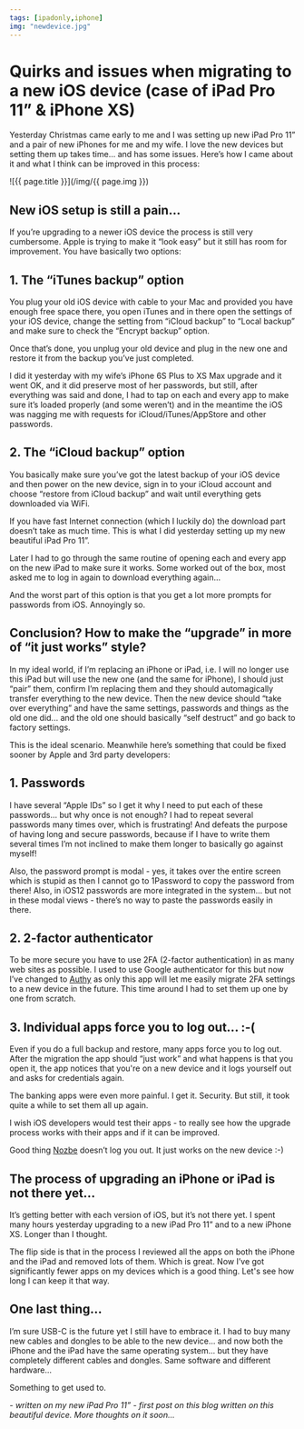 ```yaml
---
tags: [ipadonly,iphone]
img: "newdevice.jpg"
---
```


# Quirks and issues when migrating to a new iOS device (case of iPad Pro 11” & iPhone XS)

Yesterday Christmas came early to me and I was setting up new iPad Pro 11” and a pair of new iPhones for me and my wife. I love the new devices but setting them up takes time... and has some issues. Here’s how I came about it and what I think can be improved in this process:

<!--More-->

![{{ page.title }}](/img/{{ page.img }})

## New iOS setup is still a pain...

If you’re upgrading to a newer iOS device the process is still very cumbersome. Apple is trying to make it “look easy” but it still has room for improvement. You have basically two options:

## 1. The “iTunes backup” option

You plug your old iOS device with cable to your Mac and provided you have enough free space there, you open iTunes and in there open the settings of your iOS device, change the setting from “iCloud backup” to “Local backup” and make sure to check the “Encrypt backup” option.

Once that’s done, you unplug your old device and plug in the new one and restore it from the backup you’ve just completed.

I did it yesterday with my wife’s iPhone 6S Plus to XS Max upgrade and it went OK, and it did preserve most of her passwords, but still, after everything was said and done, I had to tap on each and every app to make sure it’s loaded properly (and some weren’t) and in the meantime the iOS was nagging me with requests for iCloud/iTunes/AppStore and other passwords.

## 2. The “iCloud backup” option

You basically make sure you’ve got the latest backup of your iOS device and then power on the new device, sign in to your iCloud account and choose “restore from iCloud backup” and wait until everything gets downloaded via WiFi.

If you have fast Internet connection (which I luckily do) the download part doesn’t take as much time. This is what I did yesterday setting up my new beautiful iPad Pro 11”.

Later I had to go through the same routine of opening each and every app on the new iPad to make sure it works. Some worked out of the box, most asked me to log in again to download everything again...

And the worst part of this option is that you get a lot more prompts for passwords from iOS. Annoyingly so.

## Conclusion? How to make the “upgrade” in more of “it just works” style?

In my ideal world, if I’m replacing an iPhone or iPad, i.e. I will no longer use this iPad but will use the new one (and the same for iPhone), I should just “pair” them, confirm I’m replacing them and they should automagically transfer everything to the new device. Then the new device should “take over everything” and have the same settings, passwords and things as the old one did... and the old one should basically “self destruct” and go back to factory settings.

This is the ideal scenario. Meanwhile here’s something that could be fixed sooner by Apple and 3rd party developers:

## 1. Passwords

I have several “Apple IDs” so I get it why I need to put each of these passwords... but why once is not enough? I had to repeat several passwords many times over, which is frustrating! And defeats the purpose of having long and secure passwords, because if I have to write them several times I’m not inclined to make them longer to basically go against myself!

Also, the password prompt is modal - yes, it takes over the entire screen which is stupid as then I cannot go to 1Password to copy the password from there! Also, in iOS12 passwords are more integrated in the system... but not in these modal views - there’s no way to paste the passwords easily in there.

## 2. 2-factor authenticator

To be more secure you have to use 2FA (2-factor authentication) in as many web sites as possible. I used to use Google authenticator for this but now I’ve changed to [Authy](https://authy.com) as only this app will let me easily migrate 2FA settings to a new device in the future. This time around I had to set them up one by one from scratch.

## 3. Individual apps force you to log out... :-(

Even if you do a full backup and restore, many apps force you to log out. After the migration the app should “just work” and what happens is that you open it, the app notices that you're on a new device and it logs yourself out and asks for credentials again.

The banking apps were even more painful. I get it. Security. But still, it took quite a while to set them all up again.

I wish iOS developers would test their apps - to really see how the upgrade process works with their apps and if it can be improved.

Good thing [Nozbe][n] doesn’t log you out. It just works on the new device :-)

## The process of upgrading an iPhone or iPad is not there yet...

It’s getting better with each version of iOS, but it’s not there yet. I spent many hours yesterday upgrading to a new iPad Pro 11” and to a new iPhone XS. Longer than I thought.

The flip side is that in the process I reviewed all the apps on both the iPhone and the iPad and removed lots of them. Which is great. Now I’ve got significantly fewer apps on my devices which is a good thing. Let's see how long I can keep it that way.

## One last thing...

I’m sure USB-C is the future yet I still have to embrace it. I had to buy many new cables and dongles to be able to the new device... and now both the iPhone and the iPad have the same operating system... but they have completely different cables and dongles. Same software and different hardware... 

Something to get used to.

*- written on my new iPad Pro 11” - first post on this blog written on this beautiful device. More thoughts on it soon...*


[n]: https://nozbe.com/?a=mike
[p]: /podcast